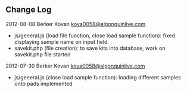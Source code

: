 ## Change Log

2012-08-08 Berker Kovan <kova0058@algonquinlive.com>

* js/general.js (load file function, close load sample function): fixed displaying sample name on input field.
* savekit.php (file creation): to save kits into database, work on savekit.php file started

2012-07-30 Berker Kovan <kova0058@algonquinlive.com>

* js/general.js (close load sample function): loading different samples onto pads implemented